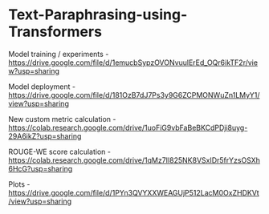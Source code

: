 # Text-Paraphrasing-using-Transformers

Model training / experiments - https://drive.google.com/file/d/1emucbSypzOVONvuulErEd_OQr6ikTF2r/view?usp=sharing

Model deployment - https://drive.google.com/file/d/181OzB7dJ7Ps3y9G6ZCPMONWuZn1LMyY1/view?usp=sharing

New custom metric calculation - https://colab.research.google.com/drive/1uoFiG9vbFaBeBKCdPDji8uyg-29A6ikZ?usp=sharing

ROUGE-WE score calculation - https://colab.research.google.com/drive/1qMz7Il825NK8VSxIDr5frYzsOSXh6HcG?usp=sharing

Plots - https://drive.google.com/file/d/1PYn3QVYXXWEAGUjP512LacM0OxZHDKVt/view?usp=sharing
